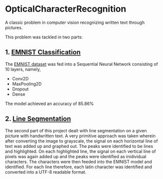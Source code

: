 # OpticalCharacterRecognition
A classic problem in computer vision recognizing written text through pictures. 

This problem was tackled in two parts:

## 1. [EMNIST Classification](https://github.com/hxt1965/OpticalCharacterRecognition/blob/master/emnist_classification%20.ipynb) 
The [EMNIST dataset](https://www.nist.gov/itl/products-and-services/emnist-dataset) was fed into a Sequential Neural Network consisting of 10 layers, namely, 
 - Conv2D
 - MaxPooling2D
 - Dropout
 - Dense 

The model achieved an accuracy of 85.86%

## 2. [Line Segmentation](https://github.com/hxt1965/OpticalCharacterRecognition/blob/master/Line%20Segmentation.ipynb)
The second part of this project dealt with line segmentation on a given picture with handwritten text. A very primitive approach was taken wherein after converting the image to grayscale, the signal on each horizontal line of text was added up and graphed out. The peaks were identified to be lines and highlighted.
On each highlighted line, the signal on each vertical line of pixels was again added up and the peaks were identified as inidividual characters. The characters were then feeded into the EMNIST model and identified. For each line therefore, each latin character was identified and converted into a UTF-8 readable format. 
